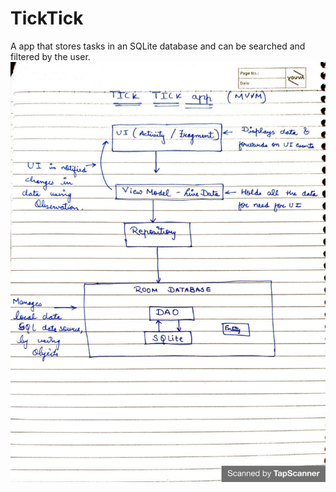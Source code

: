 # TickTick
A app that stores tasks in an SQLite database and can be searched and filtered by the user.
![Diagram](https://github.com/swarajdesh/TickTick/blob/master/Diagram.jpeg)
